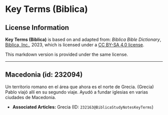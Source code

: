 # Key Terms (Biblica)

## License Information

**Key Terms (Biblica)** is based on and adapted from: _Biblica Bible Dictionary_, [Biblica, Inc.](https://www.biblica.com/), 2023, which is licensed under a [CC BY-SA 4.0 license](https://creativecommons.org/licenses/by-sa/4.0/legalcode.en).

This markdown version is provided under the same license.



--------------------------------

## Macedonia (id: 232094)

Un territorio romano en el área que ahora es el norte de Grecia. (Grecia) Pablo viajó allí en su segundo viaje. Ayudó a fundar iglesias en varias ciudades de Macedonia.

* **Associated Articles:** Grecia (ID: `232163@BiblicaStudyNotesKeyTerms`)

